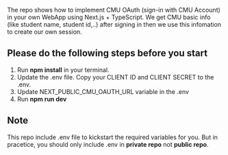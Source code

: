 The repo shows how to implement CMU OAuth (sign-in with CMU Account) in your own WebApp using Next.js + TypeScript. We get CMU basic info (like student name, student id,..) after signing in then we use this infomation to create our own session.

## Please do the following steps before you start

1. Run **npm install** in your terminal.
2. Update the .env file. Copy your CLIENT ID and CLIENT SECRET to the .env.
3. Update NEXT_PUBLIC_CMU_OAUTH_URL variable in the .env
4. Run **npm run dev**

## Note

This repo include .env file to kickstart the required variables for you. But in pracetice, you should only include .env in **private repo** not **public repo**.





